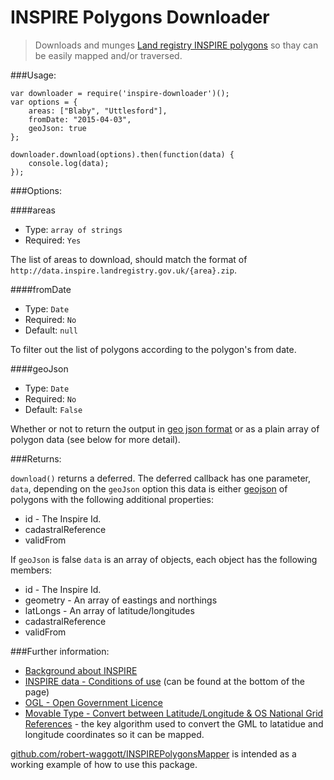 # INSPIRE Polygons Downloader

> Downloads and munges [Land registry INSPIRE polygons](https://www.gov.uk/inspire-index-polygons-spatial-data) so thay can be easily mapped and/or traversed. 

###Usage:

```
var downloader = require('inspire-downloader')();
var options = {
    areas: ["Blaby", "Uttlesford"],
    fromDate: "2015-04-03",
    geoJson: true
};

downloader.download(options).then(function(data) {
    console.log(data);
});
```

###Options:

####areas

* Type: `array of strings`
* Required: `Yes`

The list of areas to download, should match the format of `http://data.inspire.landregistry.gov.uk/{area}.zip`. 

####fromDate

* Type: `Date`
* Required: `No`
* Default: `null`

To filter out the list of polygons according to the polygon's from date. 

####geoJson

* Type: `Date`
* Required: `No`
* Default: `False`

Whether or not to return the output in [geo json format](http://geojson.org/geojson-spec.html#examples) or as a plain array of polygon data (see below for more detail). 

###Returns:

`download()` returns a deferred. The deferred callback has one parameter, `data`, depending on the `geoJson` option this data is either [geojson](http://geojson.org/geojson-spec.html#examples) of polygons with the following additional properties:

* id - The Inspire Id. 
* cadastralReference
* validFrom

If `geoJson` is false `data` is an array of objects, each object has the following members:

* id - The Inspire Id. 
* geometry - An array of eastings and northings
* latLongs - An array of latitude/longitudes
* cadastralReference
* validFrom

###Further information:

* [Background about INSPIRE](http://data.gov.uk/location/inspire)
* [INSPIRE data - Conditions of use](https://www.gov.uk/inspire-index-polygons-spatial-data) (can be found at the bottom of the page)
* [OGL - Open Government Licence](http://www.nationalarchives.gov.uk/doc/open-government-licence/version/3/)
* [Movable Type - Convert between Latitude/Longitude & OS National Grid References](http://www.movable-type.co.uk/scripts/latlong-gridref.html) - the key algorithm used to convert the GML to latatidue and longitude coordinates so it can be mapped. 

[github.com/robert-waggott/INSPIREPolygonsMapper](https://github.com/robert-waggott/INSPIREPolygonsMapper) is intended as a working example of how to use this package. 
